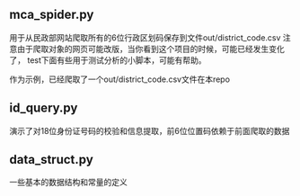 ## mca_spider.py
用于从民政部网站爬取所有的6位行政区划码保存到文件out/district_code.csv
注意由于爬取对象的网页可能改版，当你看到这个项目的时候，可能已经发生变化了，
test下面有些用于测试分析的小脚本，可能有帮助。

作为示例，已经爬取了一个out/district_code.csv文件在本repo
## id_query.py
演示了对18位身份证号码的校验和信息提取，前6位位置码依赖于前面爬取的数据

## data_struct.py
一些基本的数据结构和常量的定义